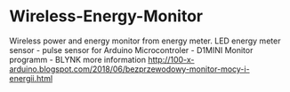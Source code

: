 # Wireless-Energy-Monitor

Wireless power and energy monitor from energy meter.
LED energy meter sensor - pulse sensor for Arduino
Microcontroler - D1MINI
Monitor programm - BLYNK
more information 
http://100-x-arduino.blogspot.com/2018/06/bezprzewodowy-monitor-mocy-i-energii.html
